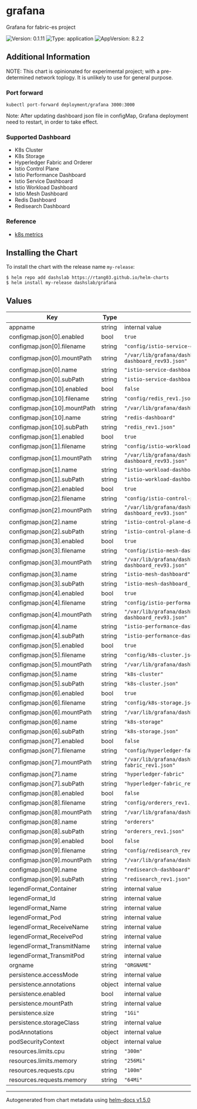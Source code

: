 # grafana

Grafana for fabric-es project

![Version: 0.1.11](https://img.shields.io/badge/Version-0.1.11-informational?style=flat-square) ![Type: application](https://img.shields.io/badge/Type-application-informational?style=flat-square) ![AppVersion: 8.2.2](https://img.shields.io/badge/AppVersion-8.2.2-informational?style=flat-square)

## Additional Information

NOTE: This chart is opinionated for experimental project; with a pre-determined network toplogy. It is unlikely to use for general purpose.

### Port forward

```shell
kubectl port-forward deployment/grafana 3000:3000
```

Note: After updating dashboard json file in configMap, Grafana deployment need to restart, in order to take effect.

### Supported Dashboard
- K8s Cluster
- K8s Storage
- Hyperledger Fabric and Orderer
- Istio Control Plane
- Istio Performance Dashboard
- Istio Service Dashboard
- Istio Workload Dashboard
- Istio Mesh Dashboard
- Redis Dashboard
- Redisearch Dashboard

### Reference
- [k8s metrics](https://blog.freshtracks.io/a-deep-dive-into-kubernetes-metrics-part-3-container-resource-metrics-361c5ee46e66)

## Installing the Chart

To install the chart with the release name `my-release`:

```console
$ helm repo add dashslab https://rtang03.github.io/helm-charts
$ helm install my-release dashslab/grafana
```

## Values

| Key | Type | Default | Description |
|-----|------|---------|-------------|
| appname | string | internal value | Fixture |
| configmap.json[0].enabled | bool | `true` |  |
| configmap.json[0].filename | string | `"config/istio-service-dashboard_rev93.json"` |  |
| configmap.json[0].mountPath | string | `"/var/lib/grafana/dashboards/istio/istio-service-dashboard_rev93.json"` |  |
| configmap.json[0].name | string | `"istio-service-dashboard"` |  |
| configmap.json[0].subPath | string | `"istio-service-dashboard_rev93.json"` |  |
| configmap.json[10].enabled | bool | `false` |  |
| configmap.json[10].filename | string | `"config/redis_rev1.json"` |  |
| configmap.json[10].mountPath | string | `"/var/lib/grafana/dashboards/hyperledger/redis_rev1.json"` |  |
| configmap.json[10].name | string | `"redis-dashboard"` |  |
| configmap.json[10].subPath | string | `"redis_rev1.json"` |  |
| configmap.json[1].enabled | bool | `true` |  |
| configmap.json[1].filename | string | `"config/istio-workload-dashboard_rev93.json"` |  |
| configmap.json[1].mountPath | string | `"/var/lib/grafana/dashboards/istio/istio-workload-dashboard_rev93.json"` |  |
| configmap.json[1].name | string | `"istio-workload-dashboard"` |  |
| configmap.json[1].subPath | string | `"istio-workload-dashboard_rev93.json"` |  |
| configmap.json[2].enabled | bool | `true` |  |
| configmap.json[2].filename | string | `"config/istio-control-plane-dashboard_rev93.json"` |  |
| configmap.json[2].mountPath | string | `"/var/lib/grafana/dashboards/istio/istio-control-plane-dashboard_rev93.json"` |  |
| configmap.json[2].name | string | `"istio-control-plane-dashboard"` |  |
| configmap.json[2].subPath | string | `"istio-control-plane-dashboard_rev93.json"` |  |
| configmap.json[3].enabled | bool | `true` |  |
| configmap.json[3].filename | string | `"config/istio-mesh-dashboard_rev93.json"` |  |
| configmap.json[3].mountPath | string | `"/var/lib/grafana/dashboards/istio/istio-mesh-dashboard_rev93.json"` |  |
| configmap.json[3].name | string | `"istio-mesh-dashboard"` |  |
| configmap.json[3].subPath | string | `"istio-mesh-dashboard_rev93.json"` |  |
| configmap.json[4].enabled | bool | `true` |  |
| configmap.json[4].filename | string | `"config/istio-performance-dashboard_rev93.json"` |  |
| configmap.json[4].mountPath | string | `"/var/lib/grafana/dashboards/istio/istio-performance-dashboard_rev93.json"` |  |
| configmap.json[4].name | string | `"istio-performance-dashboard"` |  |
| configmap.json[4].subPath | string | `"istio-performance-dashboard_rev93.json"` |  |
| configmap.json[5].enabled | bool | `true` |  |
| configmap.json[5].filename | string | `"config/k8s-cluster.json"` |  |
| configmap.json[5].mountPath | string | `"/var/lib/grafana/dashboards/k8s/k8s-cluster.json"` |  |
| configmap.json[5].name | string | `"k8s-cluster"` |  |
| configmap.json[5].subPath | string | `"k8s-cluster.json"` |  |
| configmap.json[6].enabled | bool | `true` |  |
| configmap.json[6].filename | string | `"config/k8s-storage.json"` |  |
| configmap.json[6].mountPath | string | `"/var/lib/grafana/dashboards/k8s/k8s-storage.json"` |  |
| configmap.json[6].name | string | `"k8s-storage"` |  |
| configmap.json[6].subPath | string | `"k8s-storage.json"` |  |
| configmap.json[7].enabled | bool | `false` |  |
| configmap.json[7].filename | string | `"config/hyperledger-fabric_rev1.json"` |  |
| configmap.json[7].mountPath | string | `"/var/lib/grafana/dashboards/hyperledger/hyperledger-fabric_rev1.json"` |  |
| configmap.json[7].name | string | `"hyperledger-fabric"` |  |
| configmap.json[7].subPath | string | `"hyperledger-fabric_rev1.json"` |  |
| configmap.json[8].enabled | bool | `false` |  |
| configmap.json[8].filename | string | `"config/orderers_rev1.json"` |  |
| configmap.json[8].mountPath | string | `"/var/lib/grafana/dashboards/hyperledger/orderers_rev1.json"` |  |
| configmap.json[8].name | string | `"orderers"` |  |
| configmap.json[8].subPath | string | `"orderers_rev1.json"` |  |
| configmap.json[9].enabled | bool | `false` |  |
| configmap.json[9].filename | string | `"config/redisearch_rev1.json"` |  |
| configmap.json[9].mountPath | string | `"/var/lib/grafana/dashboards/hyperledger/redisearch_rev1.json"` |  |
| configmap.json[9].name | string | `"redisearch-dashboard"` |  |
| configmap.json[9].subPath | string | `"redisearch_rev1.json"` |  |
| legendFormat_Container | string | internal value | Fixture |
| legendFormat_Id | string | internal value | Fixture |
| legendFormat_Name | string | internal value | Fixture |
| legendFormat_Pod | string | internal value | Fixture |
| legendFormat_ReceiveName | string | internal value | Fixture |
| legendFormat_ReceivePod | string | internal value | Fixture |
| legendFormat_TransmitName | string | internal value | Fixture |
| legendFormat_TransmitPod | string | internal value | Fixture |
| orgname | string | `"ORGNAME"` |  |
| persistence.accessMode | string | internal value | Fixture |
| persistence.annotations | object | internal value | Fixture |
| persistence.enabled | bool | internal value | Fixture |
| persistence.mountPath | string | internal value | Fixture |
| persistence.size | string | `"1Gi"` |  |
| persistence.storageClass | string | internal value | Fixture |
| podAnnotations | object | internal value | Fixture |
| podSecurityContext | object | internal value | Fixture |
| resources.limits.cpu | string | `"300m"` |  |
| resources.limits.memory | string | `"256Mi"` |  |
| resources.requests.cpu | string | `"100m"` |  |
| resources.requests.memory | string | `"64Mi"` |  |

----------------------------------------------
Autogenerated from chart metadata using [helm-docs v1.5.0](https://github.com/norwoodj/helm-docs/releases/v1.5.0)
